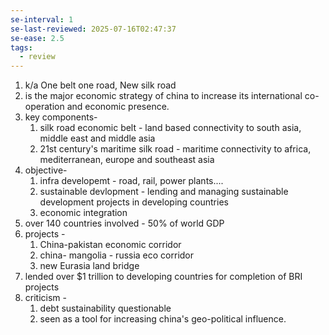 ```yaml
---
se-interval: 1
se-last-reviewed: 2025-07-16T02:47:37
se-ease: 2.5
tags:
  - review
---
```

1. k/a One belt one road, New silk road
2. is the major economic strategy of china to increase its international co-operation and economic presence.
3. key components- 
	1. silk road economic belt - land based connectivity to south asia, middle east and middle asia
	2. 21st century's maritime silk road - maritime connectivity to africa, mediterranean, europe and southeast asia
4. objective- 
	1. infra developemt - road, rail, power plants....
	2. sustainable devlopment - lending and managing sustainable development projects in developing countries
	3. economic integration
5. over 140 countries involved - 50% of world GDP
6. projects - 
	1. China-pakistan economic corridor
	2. china- mangolia - russia eco corridor
	3. new Eurasia land bridge
7. lended over $1 trillion to developing countries for completion of BRI projects
8. criticism - 
	1. debt sustainability questionable
	2. seen as a tool for increasing china's geo-political influence.